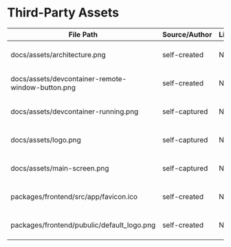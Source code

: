 # Third-Party Assets
| File Path | Source/Author | License | Purpose | Notes |
|---|---|---|---|---|
| docs/assets/architecture.png | self-created | N/A | Architecture doc | No external copyright |
| docs/assets/devcontainer-remote-window-button.png | self-created | N/A | Architecture doc | No external copyright |
| docs/assets/devcontainer-running.png | self-captured | N/A | README screenshot | No external copyright |
| docs/assets/logo.png | self-captured | N/A | README screenshot | No external copyright |
| docs/assets/main-screen.png | self-captured | N/A | README screenshot | No external copyright |
| packages/frontend/src/app/favicon.ico | self-created | N/A | Favicon | No external copyright |
| packages/frontend/pubulic/default_logo.png | self-created | N/A | Favicon | No external copyright |